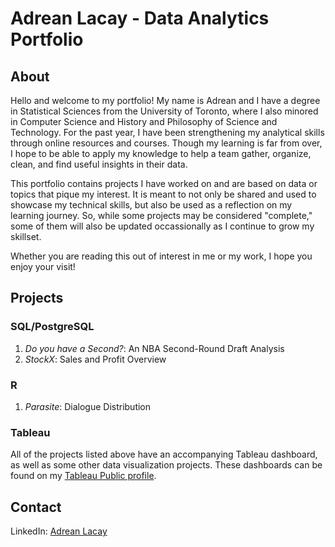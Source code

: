 # Adrean Lacay - Data Analytics Portfolio

## About

Hello and welcome to my portfolio! My name is Adrean and I have a degree in Statistical Sciences from the University of Toronto, where I also minored in Computer Science and History and Philosophy of Science and Technology. For the past year, I have been strengthening my analytical skills through online resources and courses. Though my learning is far from over, I hope to be able to apply my knowledge to help a team gather, organize, clean, and find useful insights in their data.

This portfolio contains projects I have worked on and are based on data or topics that pique my interest. It is meant to not only be shared and used to showcase my technical skills, but also be used as a reflection on my learning journey. So, while some projects may be considered "complete," some of them will also be updated occassionally as I continue to grow my skillset.

Whether you are reading this out of interest in me or my work, I hope you enjoy your visit!

## Projects

### SQL/PostgreSQL

1. _Do you have a Second?_: An NBA Second-Round Draft Analysis
2. _StockX_: Sales and Profit Overview

### R

1. _Parasite_: Dialogue Distribution

### Tableau

All of the projects listed above have an accompanying Tableau dashboard, as well as some other data visualization projects. These dashboards can be found on my [Tableau Public profile](https://public.tableau.com/app/profile/adrean.lacay/vizzes).

## Contact

LinkedIn: [Adrean Lacay](www.linkedin.com/in/adreanlacay)
